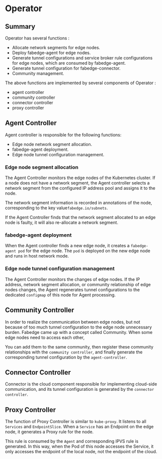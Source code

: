 # Operator

## Summary

Operator has several functions :

  * Allocate network segments for edge nodes.
  * Deploy fabedge-agent for edge nodes.
  * Generate tunnel configurations and service broker rule configurations for edge nodes, which are consumed by fabedge-agent.
  *  Generate tunnel configuration for fabedge-connector.
  * Community management.

The above functions are implemented by several components of Operator :
  * agent controller 
  * community controller
  * connector controller
  * proxy controller

## Agent Controller

Agent controller is responsible for the following functions:  

  * Edge node network segment allocation.
  * fabedge-agent deployment.
  * Edge node tunnel configuration management.

### Edge node segment allocation  

The Agent Controller monitors the edge nodes of the Kubernetes cluster. If a node does not have a network segment, the Agent controller selects a network segment from the configured IP address pool and assigns it to the node.  

The network segment information is recorded in annotations of the node, corresponding to the key value`fabedge.io/subnets`.  

If the Agent Controller finds that the network segment allocated to an edge node is faulty, it will also re-allocate a network segment.  

### fabedge-agent deployment

When the Agent controller finds a new edge node, it creates a `fabedge-agent pod` for the edge node. The `pod` is deployed on the new edge node and runs in host network mode.  

### Edge node tunnel configuration management  

The Agent Controller monitors the changes of edge nodes. If the IP address, network segment allocation, or community relationship of edge nodes changes, the Agent regenerates tunnel configurations to the dedicated `configmap` of this node for Agent processing.  

## Community Controller

In order to realize the communication between edge nodes, but not because of too much tunnel configuration to the edge node unnecessary burden. Fabedge came up with a concept called Community. When some edge nodes need to access each other,  

You can add them to the same community, then register these community relationships with the `community controller`, and finally generate the corresponding tunnel configuration by the `agent-controller`.  

## Connector Controller

Connector is the cloud component responsible for implementing cloud-side communication, and its tunnel configuration is generated by the `connector controller`.  

## Proxy Controller

The function of Proxy Controller is similar to `kube-proxy`. It listens to all `Services` and `EndpointSlice`. When a `Service` has an Endpoint on the edge node, it generates a Proxy rule for the node.  

This rule is consumed by the `Agent` and corresponding IPVS rule is generated. In this way, when the Pod of this node accesses the Service, it only accesses the endpoint of the local node, not the endpoint of the cloud.  

